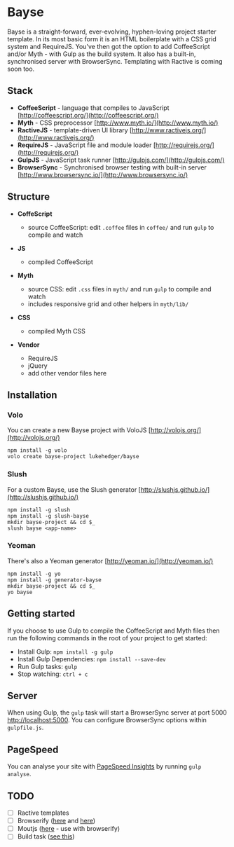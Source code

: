 # Bayse

Bayse is a straight-forward, ever-evolving, hyphen-loving project starter template. In its most basic form it is an HTML boilerplate with a CSS grid system and RequireJS. You've then got the option to add CoffeeScript and/or Myth - with Gulp as the build system. It also has a built-in, synchronised server with BrowserSync. Templating with Ractive is coming soon too.

## Stack

- **CoffeeScript** - language that compiles to JavaScript [http://coffeescript.org/](http://coffeescript.org/)
- **Myth** - CSS preprocessor [http://www.myth.io/](http://www.myth.io/)
- **RactiveJS** - template-driven UI library [http://www.ractivejs.org/](http://www.ractivejs.org/)
- **RequireJS** - JavaScript file and module loader [http://requirejs.org/](http://requirejs.org/)
- **GulpJS** - JavaScript task runner [http://gulpjs.com/](http://gulpjs.com/)
- **BrowserSync** - Synchronised browser testing with built-in server [http://www.browsersync.io/](http://www.browsersync.io/)

## Structure

- **CoffeScript**
    - source CoffeeScript: edit `.coffee` files in `coffee/` and run `gulp` to compile and watch

- **JS**
    - compiled CoffeeScript

- **Myth**
    - source CSS: edit `.css` files in `myth/` and run `gulp` to compile and watch
    - includes responsive grid and other helpers in `myth/lib/`

- **CSS**
	- compiled Myth CSS

- **Vendor**
    - RequireJS
    - jQuery
    - add other vendor files here

## Installation

### Volo

You can create a new Bayse project with VoloJS [http://volojs.org/](http://volojs.org/)

```
npm install -g volo
volo create bayse-project lukehedger/bayse
```

### Slush

For a custom Bayse, use the Slush generator [http://slushjs.github.io/](http://slushjs.github.io/)

```
npm install -g slush
npm install -g slush-bayse
mkdir bayse-project && cd $_
slush bayse <app-name>
```

### Yeoman

There's also a Yeoman generator [http://yeoman.io/](http://yeoman.io/)

```
npm install -g yo
npm install -g generator-bayse
mkdir bayse-project && cd $_
yo bayse
```

## Getting started

If you choose to use Gulp to compile the CoffeeScript and Myth files then run the following commands in the root of your project to get started:

- Install Gulp: `npm install -g gulp`
- Install Gulp Dependencies: `npm install --save-dev`
- Run Gulp tasks: `gulp`
- Stop watching: `ctrl + c`

## Server

When using Gulp, the `gulp` task will start a BrowserSync server at port 5000 [http://localhost:5000](http://localhost:5000). You can configure BrowserSync options within `gulpfile.js`.

## PageSpeed

You can analyse your site with [PageSpeed Insights](https://developers.google.com/speed/pagespeed/insights/) by running `gulp analyse`.

## TODO

- [ ] Ractive templates
- [ ] Browserify ([here](http://viget.com/extend/gulp-browserify-starter-faq) and [here](http://browserify.org/))
- [ ] Moutjs ([here](http://moutjs.com/) - use with browserify)
- [ ] Build task ([see this](http://johnotander.com/front-end-development/2014/08/08/build-tasks-with-gulpjs/))